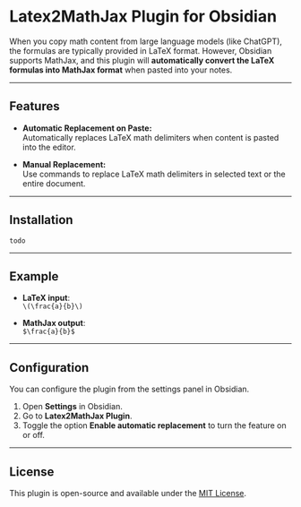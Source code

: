 # Latex2MathJax Plugin for Obsidian

When you copy math content from large language models (like ChatGPT), the formulas are typically provided in LaTeX format. However, Obsidian supports MathJax, and this plugin will **automatically convert the LaTeX formulas into MathJax format** when pasted into your notes.


---

## Features

- **Automatic Replacement on Paste:**  
  Automatically replaces LaTeX math delimiters when content is pasted into the editor.
  
- **Manual Replacement:**  
  Use commands to replace LaTeX math delimiters in selected text or the entire document.

---

## Installation

`todo`

---

## Example

- **LaTeX input**:  
  `\(\frac{a}{b}\)`
  
- **MathJax output**:  
  `$\frac{a}{b}$`

---

## Configuration

You can configure the plugin from the settings panel in Obsidian.

1. Open **Settings** in Obsidian.
2. Go to **Latex2MathJax Plugin**.
3. Toggle the option **Enable automatic replacement** to turn the feature on or off.

---

## License

This plugin is open-source and available under the [MIT License](LICENSE).

